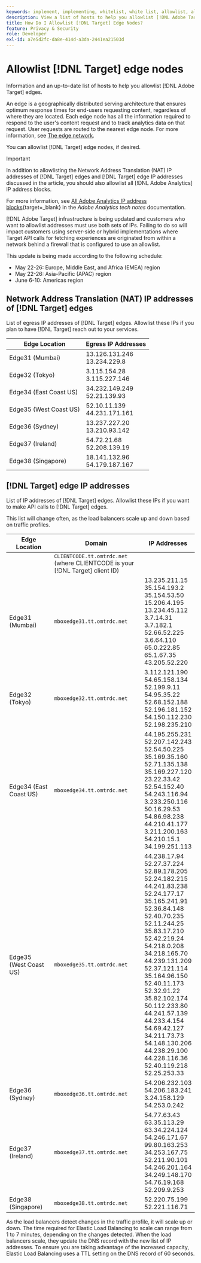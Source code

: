 ```yaml
---
keywords: implement, implementing, whitelist, white list, allowlist, allow list, edge, edges, $9
description: View a list of hosts to help you allowlist [!DNL Adobe Target] edges (geographically distributed serving nodes that ensure optimum response times end users).
title: How Do I Allowlist [!DNL Target] Edge Nodes?
feature: Privacy & Security
role: Developer
exl-id: a7e5d2fc-da8e-414d-a3da-2441ea21503d
---
```

# Allowlist [!DNL Target] edge nodes

Information and an up-to-date list of hosts to help you allowlist [!DNL Adobe Target] edges.

An edge is a geographically distributed serving architecture that ensures optimum response times for end-users requesting content, regardless of where they are located. Each edge node has all the information required to respond to the user's content request and to track analytics data on that request. User requests are routed to the nearest edge node. For more information, see [The edge network](https://experienceleague.adobe.com/docs/target/using/introduction/how-target-works.html#concept_0AE2ED8E9DE64288A8B30FCBF1040934).

You can allowlist [!DNL Target] edge nodes, if desired.

>[!IMPORTANT]
>
>In addition to allowlisting the Network Address Translation (NAT) IP addresses of [!DNL Target] edges and [!DNL Target] edge IP addresses discussed in the article, you should also allowlist all [!DNL Adobe Analytics] IP address blocks.
>
>For more information, see [All Adobe Analytics IP address blocks](https://experienceleague.adobe.com/docs/analytics/technotes/ip-addresses.html?lang=en#all-adobe-analytics-ip-address-blocks){target=_blank} in the *Adobe Analytics tech notes* documentation.
>
>[!DNL Adobe Target] infrastructure is being updated and customers who want to allowlist addresses must use both sets of IPs. Failing to do so will impact customers using server-side or hybrid implementations where Target API calls for fetching experiences are originated from within a network behind a firewall that is configured to use an allowlist.
>
>This update is being made according to the following schedule:
>
>* May 22-26: Europe, Middle East, and Africa (EMEA) region
>* May 22-26: Asia-Pacific (APAC) region
>* June 6-10: Americas region

## Network Address Translation (NAT) IP addresses of [!DNL Target] edges

List of egress IP addresses of [!DNL Target] edges. Allowlist these IPs if you plan to have [!DNL Target] reach out to your services.

|Edge Location|Egress IP Addresses|
| --- | --- |
|Edge31 (Mumbai)|13.126.131.246<br />13.234.229.8|
|Edge32 (Tokyo)|3.115.154.28<br />3.115.227.146|
|Edge34 (East Coast US)|34.232.149.249<br />52.21.139.93|
|Edge35 (West Coast US)|52.10.11.139<br />44.231.171.161|
|Edge36 (Sydney)|13.237.227.20<br />13.210.93.142|
|Edge37 (Ireland)|54.72.21.68<br />52.208.139.19|
|Edge38 (Singapore)|18.141.132.96<br />54.179.187.167|

## [!DNL Target] edge IP addresses

List of IP addresses of [!DNL Target] edges. Allowlist these IPs if you want to make API calls to [!DNL Target] edges.

This list will change often, as the load balancers scale up and down based on traffic profiles.

|Edge Location|Domain|IP Addresses|
| --- | --- | --- |
||`CLIENTCODE.tt.omtrdc.net`<br />(where CLIENTCODE is your [!DNL Target] client ID)||
|Edge31 (Mumbai)|`mboxedge31.tt.omtrdc.net`|13.235.211.15<br />35.154.193.2<br />35.154.53.50<br />15.206.4.195<br />13.234.45.112<br />3.7.14.31<br />3.7.182.1<br />52.66.52.225<br />3.6.64.110<br />65.0.222.85<br />65.1.67.35<br />43.205.52.220|
|Edge32 (Tokyo)|`mboxedge32.tt.omtrdc.net`|3.112.121.190<br />54.65.158.134<br />52.199.9.11<br />54.95.35.22<br />52.68.152.188<br />52.196.181.152<br />54.150.112.230<br />52.198.235.210|
|Edge34 (East Coast US)|`mboxedge34.tt.omtrdc.net`|44.195.255.231<br />52.207.142.243<br />52.54.50.225<br />35.169.35.160<br />52.71.135.138<br />35.169.227.120<br />23.22.33.42<br />52.54.152.40<br />54.243.116.94<br />3.233.250.116<br />50.16.29.53<br />54.86.98.238<br />44.210.41.177<br />3.211.200.163<br />54.210.15.1<br />34.199.251.113|
|Edge35 (West Coast US)|`mboxedge35.tt.omtrdc.net`|44.238.17.94<br />52.27.37.224<br />52.89.178.205<br />52.24.182.215<br />44.241.83.238<br />52.24.177.17<br />35.165.241.91<br />52.36.84.148<br />52.40.70.235<br />52.11.244.25<br />35.83.17.210<br />52.42.219.24<br />54.218.0.208<br />34.218.165.70<br />44.239.131.209<br />52.37.121.114<br />35.164.96.150<br />52.40.11.173<br />52.32.91.22<br />35.82.102.174<br />50.112.233.80<br />44.241.57.139<br />44.233.4.154<br />54.69.42.127<br />34.211.73.73<br />54.148.130.206<br />44.238.29.100<br />44.228.116.36<br />52.40.119.218<br />52.25.253.33|
|Edge36 (Sydney)|`mboxedge36.tt.omtrdc.net`|54.206.232.103<br />54.206.183.241<br />3.24.158.129<br />54.253.0.242|
|Edge37 (Ireland)|`mboxedge37.tt.omtrdc.net`|54.77.63.43<br />63.35.113.29<br />63.34.224.124<br />54.246.171.67<br />99.80.163.253<br />34.253.167.75<br />52.211.90.101<br />54.246.201.164<br />34.249.148.170<br />54.76.19.168<br />52.209.9.253|
|Edge38 (Singapore)|`mboxedge38.tt.omtrdc.net`|52.220.75.199<br />52.221.116.71|

As the load balancers detect changes in the traffic profile, it will scale up or down. The time required for Elastic Load Balancing to scale can range from 1 to 7 minutes, depending on the changes detected. When the load balancers scale, they update the DNS record with the new list of IP addresses. To ensure you are taking advantage of the increased capacity, Elastic Load Balancing uses a TTL setting on the DNS record of 60 seconds.
